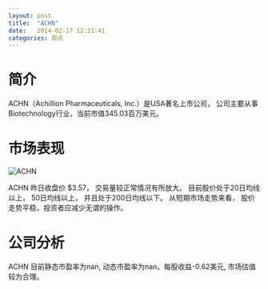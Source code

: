```yaml
---
layout: post
title:  "ACHN"
date:   2014-02-17 12:21:41
categories: 观点
---
```


# 简介
ACHN（Achillion Pharmaceuticals, Inc.）是USA著名上市公司，
公司主要从事Biotechnology行业，当前市值345.03百万美元。

# 市场表现

![ACHN](http://finviz.com/chart.ashx?t=ACHN&ty=c&ta=1&p=d&s=l)

ACHN 昨日收盘价 $3.57，
交易量较正常情况有所放大。
目前股价处于20日均线以上，
50日均线以上，
并且处于200日均线以下。
从短期市场走势来看，
股价走势平稳，投资者应减少无谓的操作。

# 公司分析
ACHN 目前静态市盈率为nan, 动态市盈率为nan，每股收益-0.62美元,
市场估值较为合理。
